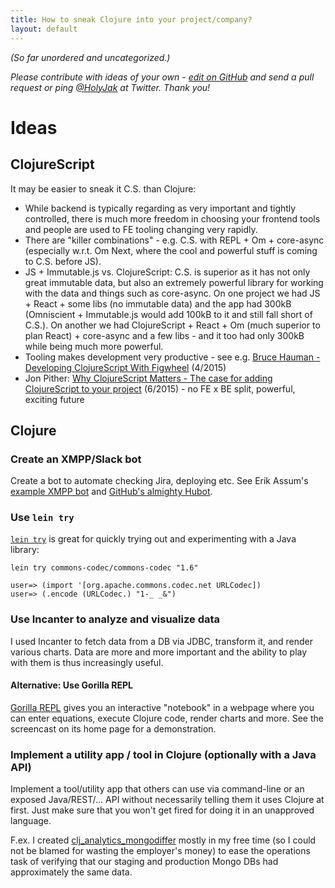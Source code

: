 ```yaml
---
title: How to sneak Clojure into your project/company?
layout: default
---
```


*(So far unordered and uncategorized.)*

*Please contribute with ideas of your own - [edit on GitHub](https://github.com/jakubholynet/trojan-clojure/blob/gh-pages/index.md) and send a pull request or ping [@HolyJak](http://twitter.com/holyjak) at Twitter. Thank you!*

# Ideas

## ClojureScript

It may be easier to sneak it C.S. than Clojure:

* While backend is typically regarding as very important and tightly controlled, there is much more freedom in choosing your frontend tools and people are used to FE tooling changing very rapidly.
* There are "killer combinations" - e.g. C.S. with REPL + Om + core-async (especially w.r.t. Om Next, where the cool and powerful stuff is coming to C.S. before JS).
* JS + Immutable.js vs. ClojureScript: C.S. is superior as it has not only great immutable data, but also an extremely powerful library for working with the data and things such as core-async. On one project we had JS + React + some libs (no immutable data) and the app had 300kB (Omniscient + Immutable.js would add 100kB to it and still fall short of C.S.). On another we had ClojureScript + React + Om (much superior to plan React) + core-async and a few libs - and it too had only 300kB while being much more powerful.
* Tooling makes development very productive - see e.g. [Bruce Hauman - Developing ClojureScript With Figwheel](https://www.youtube.com/watch?v=j-kj2qwJa_E) (4/2015)
* Jon Pither: [Why ClojureScript Matters - The case for adding ClojureScript to your project](http://blog.juxt.pro/posts/why-clojurescript-matters.html) (6/2015) - no FE x BE split, powerful, exciting future

## Clojure

### Create an XMPP/Slack bot

Create a bot to automate checking Jira, deploying etc. See Erik Assum's 
[example XMPP bot](https://github.com/slipset/mybot) and [GitHub's almighty Hubot](https://hubot.github.com/).

### Use `lein try`

[`lein try`](https://github.com/rkneufeld/lein-try) is great for quickly trying out and experimenting with a Java library:

    lein try commons-codec/commons-codec "1.6"

    user=> (import '[org.apache.commons.codec.net URLCodec])
    user=> (.encode (URLCodec.) "1-_ _&")

### Use Incanter to analyze and visualize data

I used Incanter to fetch data from a DB via JDBC, transform it, and render various charts. Data are more and more important and the ability to play with them is thus increasingly useful.

#### Alternative: Use Gorilla REPL

[Gorilla REPL](http://gorilla-repl.org/) gives you an interactive "notebook" in a webpage where you can enter equations, execute Clojure code, render charts and more. See the screencast on its home page for a demonstration.

### Implement a utility app / tool in Clojure (optionally with a Java API)

Implement a tool/utility app that others can use via command-line or an exposed Java/REST/... API without necessarily telling them it uses Clojure at first. Just make sure that you won't get fired for doing it in an unapproved language.

F.ex. I created [clj_analytics_mongodiffer](https://github.com/jakubholynet/clj_analytics_mongodiffer) mostly in my free time (so I could not be blamed for wasting the employer's money) to ease the operations task of verifying that our staging and production Mongo DBs had approximately the same data.

